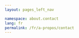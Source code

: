 ```yaml
---
layout: pages_left_nav

namespace: about.contact
lang: fr
permalink: /fr/a-propos/contact
---
```


<!-- Content start -->

<!-- Content end -->
